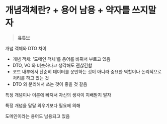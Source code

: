 # 개념객체란? + 용어 남용 + 약자를 쓰지말자

> [유튜브](https://www.youtube.com/watch?v=Ixv1FpKJgGo)

개념 객체와 DTO 차이

- 개념 객체: '도메인 객체'를 용어를 바꿔서 부르고 있음
- DTO, VO 와 비슷하다고 생각해도 괜찮긴함
- 코드 내부에서 단순히 데이터를 운반하는 것이 아니라 중요한 역할이나 논리적으로 처리를 하고 있는 것
- DTO 와 분리해서 쓰는 것이 좋을 것 같음

특정 개념이나 이론에 빠져서 자신의 생각이 지배받지 말자

특정 개념을 달달 외우기보다 필요에 의해

도메인이라는 용어도 남용되고 있음
